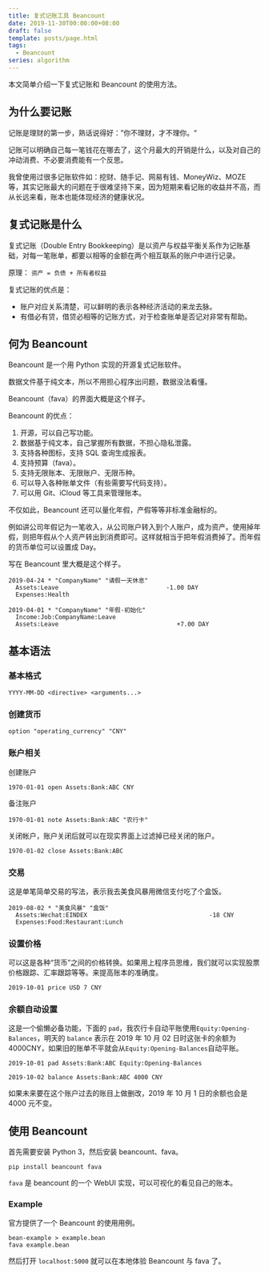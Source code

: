 ```yaml
---
title: 复式记账工具 Beancount
date: 2019-11-30T00:00:00+08:00
draft: false
template: posts/page.html
tags:
  - Beancount
series: algorithm
---
```


本文简单介绍一下复式记账和 Beancount 的使用方法。

## 为什么要记账

记账是理财的第一步，熟话说得好：”你不理财，才不理你。“

记账可以明确自己每一笔钱花在哪去了，这个月最大的开销是什么，以及对自己的冲动消费、不必要消费能有一个反思。

我曾使用过很多记账软件如：挖财、随手记、网易有钱、MoneyWiz、MOZE 等，其实记账最大的问题在于很难坚持下来，因为短期来看记账的收益并不高，而从长远来看，账本也能体现经济的健康状况。

## 复式记账是什么

复式记账（Double Entry Bookkeeping）是以资产与权益平衡关系作为记账基础，对每一笔账单，都要以相等的金额在两个相互联系的账户中进行记录。

原理：
`资产 = 负债 + 所有者权益`

复式记账的优点是：

- 账户对应关系清楚，可以鲜明的表示各种经济活动的来龙去脉。
- 有借必有贷，借贷必相等的记账方式，对于检查账单是否记对非常有帮助。

## 何为 Beancount

Beancount 是一个用 Python 实现的开源复式记账软件。

数据文件基于纯文本，所以不用担心程序出问题，数据没法看懂。

Beancount（fava）的界面大概是这个样子。


Beancount 的优点：

1. 开源，可以自己写功能。
2. 数据基于纯文本，自己掌握所有数据，不担心隐私泄露。
3. 支持各种图标，支持 SQL 查询生成报表。
4. 支持预算（fava）。
5. 支持无限账本、无限账户、无限币种。
6. 可以导入各种账单文件（有些需要写代码支持）。
7. 可以用 Git、iCloud 等工具来管理账本。

不仅如此，Beancount 还可以量化年假，产假等等非标准金融标的。

例如讲公司年假记为一笔收入，从公司账户转入到个人账户，成为资产。使用掉年假，则把年假从个人资产转出到消费即可。这样就相当于把年假消费掉了。而年假的货币单位可以设置成 Day。

写在 Beancount 里大概是这个样子。

```beancount
2019-04-24 * "CompanyName" "请假一天休息"
  Assets:Leave                              -1.00 DAY
  Expenses:Health

2019-04-01 * "CompanyName" "年假-初始化"
  Income:Job:CompanyName:Leave
  Assets:Leave                                 +7.00 DAY
```

## 基本语法

### 基本格式

```
YYYY-MM-DD <directive> <arguments...>
```

### 创建货币

```
option "operating_currency" "CNY"
```

### 账户相关

创建账户

```
1970-01-01 open Assets:Bank:ABC CNY
```

备注账户

```
1970-01-01 note Assets:Bank:ABC "农行卡"
```

关闭帐户，账户关闭后就可以在现实界面上过滤掉已经关闭的账户。

```
1970-01-02 close Assets:Bank:ABC
```

### 交易

这是单笔简单交易的写法，表示我去美食风暴用微信支付吃了个盒饭。

```
2019-08-02 * "美食风暴" "盒饭"
  Assets:Wechat:EINDEX                                  -18 CNY
  Expenses:Food:Restaurant:Lunch
```

### 设置价格

可以这是各种“货币”之间的价格转换。如果用上程序员思维，我们就可以实现股票价格跟踪、汇率跟踪等等。来提高账本的准确度。

```
2019-10-01 price USD 7 CNY
```

### 余额自动设置

这是一个偷懒必备功能，下面的 `pad`，我农行卡自动平账使用`Equity:Opening-Balances`，明天的 `balance` 表示在 2019 年 10 月 02 日时这张卡的余额为 4000CNY，如果旧的账单不平就会从`Equity:Opening-Balances`自动平账。

```
2019-10-01 pad Assets:Bank:ABC Equity:Opening-Balances

2019-10-02 balance Assets:Bank:ABC 4000 CNY
```

如果未来要在这个账户过去的账目上做删改，2019 年 10 月 1 日的余额也会是 4000 元不变。

## 使用 Beancount

首先需要安装 Python 3，然后安装 beancount、fava。

```
pip install beancount fava
```

`fava` 是 beancount 的一个 WebUI 实现，可以可视化的看见自己的账本。

### Example

官方提供了一个 Beancount 的使用用例。

```
bean-example > example.bean
fava example.bean
```

然后打开 `localhost:5000` 就可以在本地体验 Beancount 与 fava 了。

